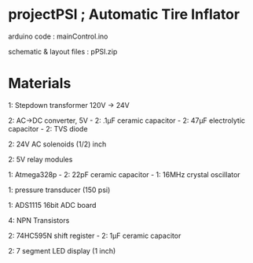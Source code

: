 # projectPSI ; Automatic Tire Inflator

arduino code  : mainControl.ino 

schematic & layout files : pPSI.zip

# Materials
1: Stepdown transformer 120V -> 24V 

2: AC->DC converter, 5V
    - 2: .1μF ceramic capacitor
    - 2: 47μF electrolytic capacitor
    - 2: TVS diode 

2: 24V AC solenoids (1/2) inch 

2: 5V relay modules

1: Atmega328p 
    - 2: 22pF ceramic capacitor
    - 1: 16MHz crystal oscillator

1: pressure transducer (150 psi)

1: ADS1115 16bit ADC board

4: NPN Transistors 

2: 74HC595N shift register
    - 2: 1μF ceramic capacitor

2: 7 segment LED display (1 inch)


